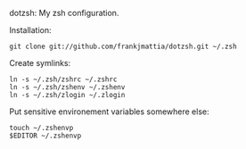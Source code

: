dotzsh: My zsh configuration.

Installation:

    git clone git://github.com/frankjmattia/dotzsh.git ~/.zsh

Create symlinks:

    ln -s ~/.zsh/zshrc ~/.zshrc
    ln -s ~/.zsh/zshenv ~/.zshenv
    ln -s ~/.zsh/zlogin ~/.zlogin

Put sensitive environement variables somewhere else:

    touch ~/.zshenvp
    $EDITOR ~/.zshenvp
